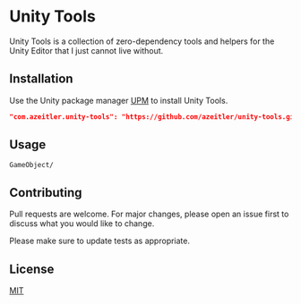 # Unity Tools

Unity Tools is a collection of zero-dependency tools and helpers for the Unity Editor that I just cannot live without.

## Installation

Use the Unity package manager [UPM]([https://pip.pypa.io/en/stable/](https://docs.unity3d.com/Manual/upm-ui.html)) to install Unity Tools.

```json
"com.azeitler.unity-tools": "https://github.com/azeitler/unity-tools.git"
```

## Usage

`GameObject/`

## Contributing

Pull requests are welcome. For major changes, please open an issue first
to discuss what you would like to change.

Please make sure to update tests as appropriate.

## License

[MIT](https://choosealicense.com/licenses/mit/)
